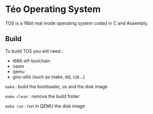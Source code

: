 # Téo Operating System

TOS is a 16bit real mode operating system coded in C and Assembly.

## Build 
To build TOS you will need :
- i686-elf-toolchain
- nasm
- qemu
- gnu-utils (such as make, dd, cat...)

`make` : build the bootloader, os and the disk image

`make clean` : remove the build folder

`make run` : run in QEMU the disk image
